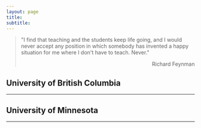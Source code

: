 ```yaml
---
layout: page
title: 
subtitle: 
---
```


 > "I find that teaching and the students keep life going,  and I would never accept any position in 
> which somebody has invented a happy situation for me where I don't have to teach. Never." <br />
><div style="text-align: right"> Richard Feynman </div>



## University of British Columbia 
-------------

## University of Minnesota
-------------
